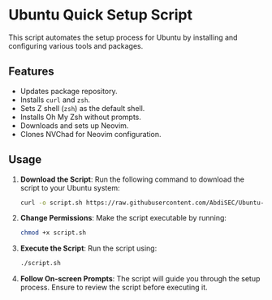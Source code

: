 # Ubuntu Quick Setup Script

This script automates the setup process for Ubuntu by installing and configuring various tools and packages.

## Features

- Updates package repository.
- Installs `curl` and `zsh`.
- Sets Z shell (`zsh`) as the default shell.
- Installs Oh My Zsh without prompts.
- Downloads and sets up Neovim.
- Clones NVChad for Neovim configuration.

## Usage

1. **Download the Script**: Run the following command to download the script to your Ubuntu system:

    ```bash
    curl -o script.sh https://raw.githubusercontent.com/AbdiSEC/Ubuntu-Quick-Setup/main/script.sh
    ```

2. **Change Permissions**: Make the script executable by running:

    ```bash
    chmod +x script.sh
    ```

3. **Execute the Script**: Run the script using:

    ```bash
    ./script.sh
    ```

4. **Follow On-screen Prompts**: The script will guide you through the setup process. Ensure to review the script before executing it.


